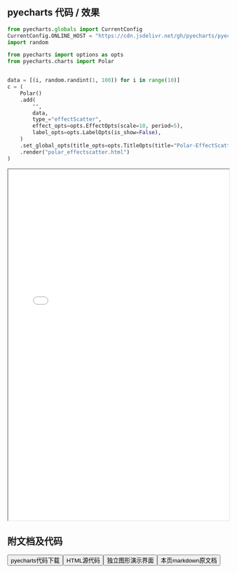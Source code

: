 
## pyecharts 代码 / 效果

```python
from pyecharts.globals import CurrentConfig
CurrentConfig.ONLINE_HOST = "https://cdn.jsdelivr.net/gh/pyecharts/pyecharts-assets@latest/assets/"
import random

from pyecharts import options as opts
from pyecharts.charts import Polar


data = [(i, random.randint(1, 100)) for i in range(10)]
c = (
    Polar()
    .add(
        "",
        data,
        type_="effectScatter",
        effect_opts=opts.EffectOpts(scale=10, period=5),
        label_opts=opts.LabelOpts(is_show=False),
    )
    .set_global_opts(title_opts=opts.TitleOpts(title="Polar-EffectScatter"))
    .render("polar_effectscatter.html")
)

```

<iframe width="100%" height="800px" src="/pyecharts/Polar/polar_effectscatter.html"></iframe>

## 附文档及代码

<a href="https://cdn.jsdelivr.net/gh/wfy-belief/python/docs/pyecharts/Polar/polar_effectscatter.py"><button class="mybutton">pyecharts代码下载</button></a><a href="https://cdn.jsdelivr.net/gh/wfy-belief/python/docs/pyecharts/Polar/polar_effectscatter.html"><button class="mybutton">HTML源代码</button></a><a href="https://python.wfyblog.cn/pyecharts/Polar/polar_effectscatter.html"><button class="mybutton">独立图形演示界面</button></a><a href="https://cdn.jsdelivr.net/gh/wfy-belief/python/docs/pyecharts/Polar/polar_effectscatter.md"><button class="mybutton">本页markdown原文档</button></a>